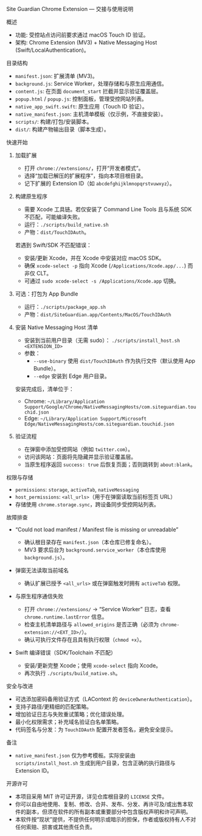Site Guardian Chrome Extension — 交接与使用说明

概述
- 功能: 受控站点访问前要求通过 macOS Touch ID 验证。
- 架构: Chrome Extension (MV3) + Native Messaging Host (Swift/LocalAuthentication)。

目录结构
- `manifest.json`: 扩展清单 (MV3)。
- `background.js`: Service Worker，处理存储和与原生应用通信。
- `content.js`: 在页面 `document_start` 拦截并显示验证覆盖层。
- `popup.html` / `popup.js`: 控制面板，管理受控网站列表。
- `native_app_swift.swift`: 原生应用（Touch ID 验证）。
- `native_manifest.json`: 主机清单模板（仅示例，不直接安装）。
- `scripts/`: 构建/打包/安装脚本。
- `dist/`: 构建产物输出目录（脚本生成）。

快速开始
1) 加载扩展
   - 打开 `chrome://extensions/`，打开“开发者模式”。
   - 选择“加载已解压的扩展程序”，指向本项目根目录。
   - 记下扩展的 Extension ID（如 `abcdefghijklmnopqrstvuwxyz`）。

2) 构建原生程序
   - 需要 Xcode 工具链。若仅安装了 Command Line Tools 且与系统 SDK 不匹配，可能编译失败。
   - 运行：`./scripts/build_native.sh`
   - 产物：`dist/TouchIDAuth`。

   若遇到 Swift/SDK 不匹配错误：
   - 安装/更新 Xcode，并在 Xcode 中安装对应 macOS SDK。
   - 确保 `xcode-select -p` 指向 Xcode (`/Applications/Xcode.app/...`) 而非仅 CLT。
   - 可通过 `sudo xcode-select -s /Applications/Xcode.app` 切换。

3) 可选：打包为 App Bundle
   - 运行：`./scripts/package_app.sh`
   - 产物：`dist/SiteGuardian.app/Contents/MacOS/TouchIDAuth`

4) 安装 Native Messaging Host 清单
   - 安装到当前用户目录（无需 sudo）：
     `./scripts/install_host.sh <EXTENSION_ID>`
   - 参数：
     - `--use-binary` 使用 `dist/TouchIDAuth` 作为执行文件（默认使用 App Bundle）。
     - `--edge` 安装到 Edge 用户目录。

   安装完成后，清单位于：
   - Chrome: `~/Library/Application Support/Google/Chrome/NativeMessagingHosts/com.siteguardian.touchid.json`
   - Edge: `~/Library/Application Support/Microsoft Edge/NativeMessagingHosts/com.siteguardian.touchid.json`

5) 验证流程
   - 在弹窗中添加受控网站（例如 `twitter.com`）。
   - 访问该网站：页面将先隐藏并显示验证覆盖层。
   - 当原生程序返回 `success: true` 后恢复页面；否则跳转到 `about:blank`。

权限与存储
- `permissions`: `storage`, `activeTab`, `nativeMessaging`
- `host_permissions`: `<all_urls>`（用于在弹窗读取当前标签页 URL）
- 存储使用 `chrome.storage.sync`，跨设备同步受控网站列表。

故障排查
- “Could not load manifest / Manifest file is missing or unreadable”
  - 确认根目录存在 `manifest.json`（本仓库已修复命名）。
  - MV3 要求后台为 `background.service_worker`（本仓库使用 `background.js`）。

- 弹窗无法读取当前域名
  - 确认扩展已授予 `<all_urls>` 或在弹窗触发时拥有 `activeTab` 权限。

- 与原生程序通信失败
  - 打开 `chrome://extensions/` → “Service Worker” 日志，查看 `chrome.runtime.lastError` 信息。
  - 检查主机清单路径与 `allowed_origins` 是否正确（必须为 `chrome-extension://<EXT_ID>/`）。
  - 确认可执行文件存在且具有执行权限（`chmod +x`）。

- Swift 编译错误（SDK/Toolchain 不匹配）
  - 安装/更新完整 Xcode；使用 `xcode-select` 指向 Xcode。
  - 再次执行 `./scripts/build_native.sh`。

安全与改进
- 可选添加密码备用验证方式（LAContext 的 `deviceOwnerAuthentication`）。
- 支持子路径/更精细的匹配策略。
- 增加验证日志与失败重试策略；优化错误处理。
- 最小化权限需求；补充域名验证白名单策略。
- 代码签名与分发：为 `TouchIDAuth` 配置开发者签名，避免安全提示。

备注
- `native_manifest.json` 仅为参考模板。实际安装由 `scripts/install_host.sh` 生成到用户目录，包含正确的执行路径与 Extension ID。

开源许可
- 本项目采用 MIT 许可证开源，详见仓库根目录的 `LICENSE` 文件。
- 你可以自由地使用、复制、修改、合并、发布、分发、再许可及/或出售本软件的副本，但须在软件的所有副本或重要部分中包含版权声明和许可声明。
- 本软件按“现状”提供，不提供任何明示或暗示的担保，作者或版权持有人不对任何索赔、损害或其他责任负责。
